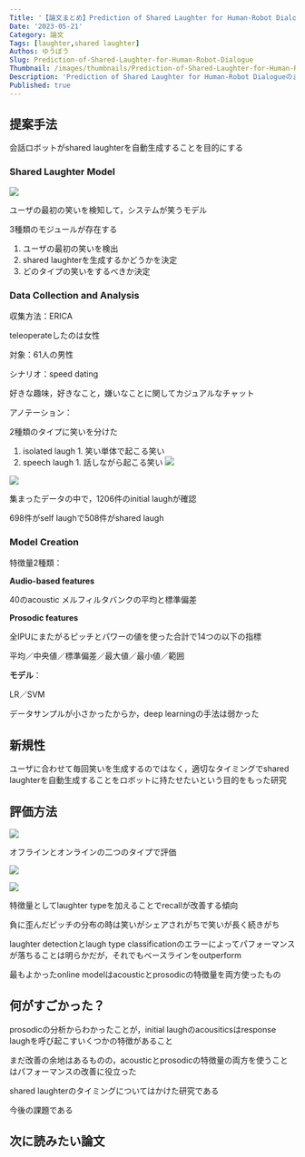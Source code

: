 ```yaml
---
Title: '【論文まとめ】Prediction of Shared Laughter for Human-Robot Dialogue'
Date: '2023-05-21'
Category: 論文
Tags: [laughter,shared laughter]
Authos: ゆうぼう
Slug: Prediction-of-Shared-Laughter-for-Human-Robot-Dialogue
Thumbnail: /images/thumbnails/Prediction-of-Shared-Laughter-for-Human-Robot-Dialogue.png
Description: 'Prediction of Shared Laughter for Human-Robot Dialogueのまとめ'
Published: true
---
```


## 提案手法

会話ロボットがshared laughterを自動生成することを目的にする

### Shared Laughter Model

![](/images/article/Prediction-of-Shared-Laughter-for-Human-Robot-Dialogue/ubc1bfll.png)

ユーザの最初の笑いを検知して，システムが笑うモデル

3種類のモジュールが存在する

1. ユーザの最初の笑いを検出
2. shared laughterを生成するかどうかを決定
3. どのタイプの笑いをするべきか決定
### Data Collection and Analysis

収集方法：ERICA

teleoperateしたのは女性

対象：61人の男性

シナリオ：speed dating

好きな趣味，好きなこと，嫌いなことに関してカジュアルなチャット

アノテーション：

2種類のタイプに笑いを分けた

1. isolated laugh
			1. 笑い単体で起こる笑い
2. speech laugh
			1. 話しながら起こる笑い
![](/images/article/Prediction-of-Shared-Laughter-for-Human-Robot-Dialogue/xjk3e31y.png)

![](/images/article/Prediction-of-Shared-Laughter-for-Human-Robot-Dialogue/tlll3y5c.png)

集まったデータの中で，1206件のinitial laughが確認

698件がself laughで508件がshared laugh

### Model Creation

特徴量2種類：

**Audio-based features**

40のacoustic メルフィルタバンクの平均と標準偏差

**Prosodic features**

全IPUにまたがるピッチとパワーの値を使った合計で14つの以下の指標

平均／中央値／標準偏差／最大値／最小値／範囲

**モデル**：

LR／SVM

データサンプルが小さかったからか，deep learningの手法は弱かった

## 新規性

ユーザに合わせて毎回笑いを生成するのではなく，適切なタイミングでshared laughterを自動生成することをロボットに持たせたいという目的をもった研究

## 評価方法

![](/images/article/Prediction-of-Shared-Laughter-for-Human-Robot-Dialogue/9wovt6te.png)

オフラインとオンラインの二つのタイプで評価



![](/images/article/Prediction-of-Shared-Laughter-for-Human-Robot-Dialogue/uj5g5yqc.png)

![](/images/article/Prediction-of-Shared-Laughter-for-Human-Robot-Dialogue/hgmm1f5x.png)

特徴量としてlaughter typeを加えることでrecallが改善する傾向

負に歪んだピッチの分布の時は笑いがシェアされがちで笑いが長く続きがち



laughter detectionとlaugh type classificationのエラーによってパフォーマンスが落ちることは明らかだが，それでもベースラインをoutperform

最もよかったonline modelはacousticとprosodicの特徴量を両方使ったもの

## 何がすごかった？

prosodicの分析からわかったことが，initial laughのacousiticsはresponse laughを呼び起こすいくつかの特徴があること

まだ改善の余地はあるものの，acousticとprosodicの特徴量の両方を使うことはパフォーマンスの改善に役立った



shared laughterのタイミングについてはかけた研究である

今後の課題である

## 次に読みたい論文



